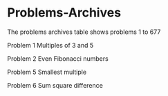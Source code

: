 # Problems-Archives
The problems archives table shows problems 1 to 677

Problem 1
Multiples of 3 and 5

Problem 2
Even Fibonacci numbers

Problem 5
Smallest multiple

Problem 6
Sum square difference

